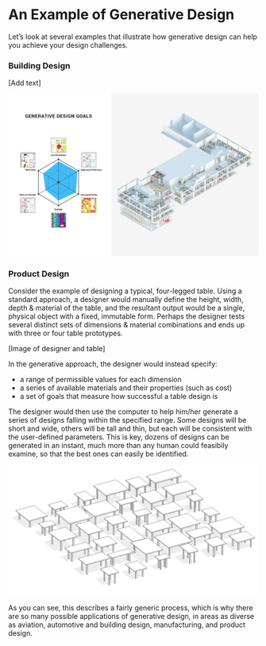 # An Example of Generative Design

Let’s look at several examples that illustrate how generative design can help you achieve your design challenges.


### Building Design

[Add text]

<img src="images/mars.jpg">


### Product Design

Consider the example of designing a typical, four-legged table. Using a standard approach, a designer would manually define the height, width, depth & material of the table, and the resultant output would be a single, physical object with a fixed, immutable form. Perhaps the designer tests several distinct sets of dimensions & material combinations and ends up with three or four table prototypes.

[Image of designer and table]

In the generative approach, the designer would instead specify: 

* a range of permissible values for each dimension 
* a series of available materials and their properties (such as cost) 
* a set of goals that measure how successful a table design is 

The designer would then use the computer to help him/her generate a series of designs falling within the specified range. Some designs will be short and wide, others will be tall and thin, but each will be consistent with the user-defined parameters. This is key, dozens of designs can be generated in an instant, much more than any human could feasibily examine, so that the best ones can easily be identified.

<img src="images/tables.PNG">

As you can see, this describes a fairly generic process, which is why there are so many possible applications of generative design, in areas as diverse as aviation, automotive and building design, manufacturing, and product design. 
